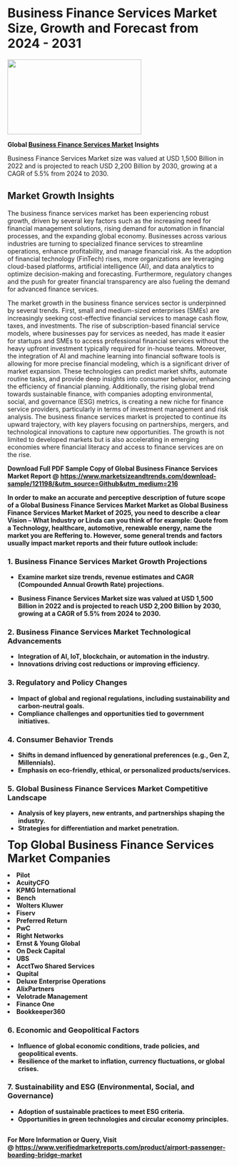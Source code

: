 <H1>Business Finance Services Market Size, Growth and Forecast from 2024 - 2031</H1><img class="aligncenter size-medium wp-image-584254" src="https://thirdeyenews.in/wp-content/uploads/2024/09/Global-Market-Research-300x168.jpeg" alt="" width="300" height="168" /><p><strong>Global&nbsp;<a href="https://www.marketsizeandtrends.com/download-sample/121198/&amp;utm_source=Github&utm_medium=216">Business Finance Services Market</a> Insights</strong></p><p>Business Finance Services Market size was valued at USD 1,500 Billion in 2022 and is projected to reach USD 2,200 Billion by 2030, growing at a CAGR of 5.5% from 2024 to 2030.</p><p><h2>Market Growth Insights</h2> <p>The business finance services market has been experiencing robust growth, driven by several key factors such as the increasing need for financial management solutions, rising demand for automation in financial processes, and the expanding global economy. Businesses across various industries are turning to specialized finance services to streamline operations, enhance profitability, and manage financial risk. As the adoption of financial technology (FinTech) rises, more organizations are leveraging cloud-based platforms, artificial intelligence (AI), and data analytics to optimize decision-making and forecasting. Furthermore, regulatory changes and the push for greater financial transparency are also fueling the demand for advanced finance services.</p> <p><strong></strong></p> <p>The market growth in the business finance services sector is underpinned by several trends. First, small and medium-sized enterprises (SMEs) are increasingly seeking cost-effective financial services to manage cash flow, taxes, and investments. The rise of subscription-based financial service models, where businesses pay for services as needed, has made it easier for startups and SMEs to access professional financial services without the heavy upfront investment typically required for in-house teams. Moreover, the integration of AI and machine learning into financial software tools is allowing for more precise financial modeling, which is a significant driver of market expansion. These technologies can predict market shifts, automate routine tasks, and provide deep insights into consumer behavior, enhancing the efficiency of financial planning. Additionally, the rising global trend towards sustainable finance, with companies adopting environmental, social, and governance (ESG) metrics, is creating a new niche for finance service providers, particularly in terms of investment management and risk analysis. The business finance services market is projected to continue its upward trajectory, with key players focusing on partnerships, mergers, and technological innovations to capture new opportunities. The growth is not limited to developed markets but is also accelerating in emerging economies where financial literacy and access to finance services are on the rise.</p> <p><strong></p><p><span class=""><strong>Download Full PDF Sample Copy of Global Business Finance Services Market Report</strong> @ <a href="https://www.marketsizeandtrends.com/download-sample/121198/&amp;utm_source=Github&utm_medium=216" target="_blank">https://www.marketsizeandtrends.com/download-sample/121198/&amp;utm_source=Github&utm_medium=216</a></span></p><p>In order to make an accurate and perceptive description of future scope of a Global&nbsp;Business Finance Services Market Market as Global&nbsp;Business Finance Services Market Market of 2025, you need to describe a clear Vision &ndash; What Industry or Linda can you think of for example: Quote from a Technology, healthcare, automotive, renewable energy, name the market you are Reffering to. However, some general trends and factors usually impact market reports and their future outlook include:</p><h3>1.&nbsp;<strong>Business Finance Services Market Growth Projections</strong></h3><ul><li>Examine market size trends, revenue estimates and CAGR (Compounded Annual Growth Rate) projections.</li><li><p>Business Finance Services Market size was valued at USD 1,500 Billion in 2022 and is projected to reach USD 2,200 Billion by 2030, growing at a CAGR of 5.5% from 2024 to 2030.</p></li></ul><h3>2.&nbsp;<strong>Business Finance Services Market Technological Advancements</strong></h3><ul><li>Integration of AI, IoT, blockchain, or automation in the industry.</li><li>Innovations driving cost reductions or improving efficiency.</li></ul><h3>3.&nbsp;<strong>Regulatory and Policy Changes</strong></h3><ul><li>Impact of global and regional regulations, including sustainability and carbon-neutral goals.</li><li>Compliance challenges and opportunities tied to government initiatives.</li></ul><h3>4.&nbsp;<strong>Consumer Behavior Trends</strong></h3><ul><li>Shifts in demand influenced by generational preferences (e.g., Gen Z, Millennials).</li><li>Emphasis on eco-friendly, ethical, or personalized products/services.</li></ul><h3>5.&nbsp;<strong>Global Business Finance Services Market Competitive Landscape</strong></h3><ul><li>Analysis of key players, new entrants, and partnerships shaping the industry.</li><li>Strategies for differentiation and market penetration.</li></ul><p data-pm-slice="1 1 []"><span style="color: inherit; font-family: inherit; font-size: 25px;">Top Global Business Finance Services Market Companies</span></p><div class="" data-test-id=""><p><li>Pilot</li><li> AcuityCFO</li><li> KPMG International</li><li> Bench</li><li> Wolters Kluwer</li><li> Fiserv</li><li> Preferred Return</li><li> PwC</li><li> Right Networks</li><li> Ernst & Young Global</li><li> On Deck Capital</li><li> UBS</li><li> AcctTwo Shared Services</li><li> Qupital</li><li> Deluxe Enterprise Operations</li><li> AlixPartners</li><li> Velotrade Management</li><li> Finance One</li><li> Bookkeeper360</li></p></div><h3>6.&nbsp;<strong>Economic and Geopolitical Factors</strong></h3><ul><li>Influence of global economic conditions, trade policies, and geopolitical events.</li><li>Resilience of the market to inflation, currency fluctuations, or global crises.</li></ul><h3>7.&nbsp;<strong>Sustainability and ESG (Environmental, Social, and Governance)</strong></h3><ul><li>Adoption of sustainable practices to meet ESG criteria.</li><li>Opportunities in green technologies and circular economy principles.</li></ul><h2><strong style="font-size: 14px;">For More Information or Query, Visit @&nbsp;</strong><a style="background-color: #ffffff; font-size: 14px;" href="https://www.marketsizeandtrends.com/report/business-finance-services-market/" target="_blank">https://www.verifiedmarketreports.com/product/airport-passenger-boarding-bridge-market</a></h2>
